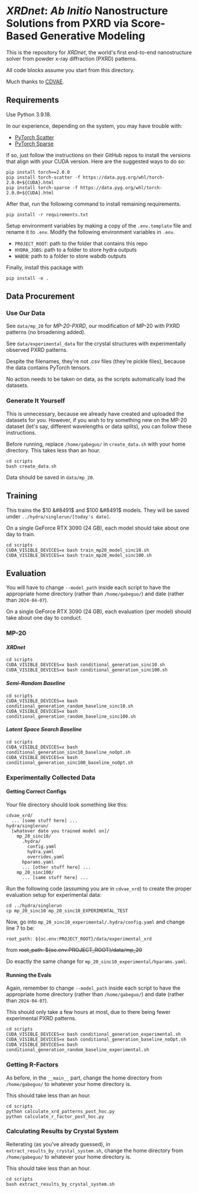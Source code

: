 # *XRDnet*: *Ab Initio* Nanostructure Solutions from PXRD via Score-Based Generative Modeling

This is the repository for *XRDnet*, the world's first end-to-end nanostructure solver from powder x-ray diffraction (PXRD) patterns.

All code blocks assume you start from this directory.

Much thanks to [CDVAE](https://github.com/txie-93/cdvae).

## Requirements

Use Python 3.9.18.

In our experience, depending on the system, you may have trouble with:
- [PyTorch Scatter](https://github.com/rusty1s/pytorch_scatter)
- [PyTorch Sparse](https://github.com/rusty1s/pytorch_sparse)

If so, just follow the instructions on their GitHub repos to install the versions that align with your CUDA version. Here are the suggested ways to do so:

```
pip install torch==2.0.0
pip install torch-scatter -f https://data.pyg.org/whl/torch-2.0.0+${CUDA}.html
pip install torch-sparse -f https://data.pyg.org/whl/torch-2.0.0+${CUDA}.html
```

After that, run the following command to install remaining requirements.

```
pip install -r requirements.txt
```

Setup environment variables by making a copy of the `.env.template` file and rename it to `.env`. Modify the following environment variables in `.env`.

- `PROJECT_ROOT`: path to the folder that contains this repo
- `HYDRA_JOBS`: path to a folder to store hydra outputs
- `WABDB`: path to a folder to store wabdb outputs

Finally, install this package with
```
pip install -e .
``` 

## Data Procurement

### Use Our Data

See `data/mp_20` for *MP-20-PXRD*, our modification of MP-20 with PXRD patterns (no broadening added).

See `data/experimental_data` for the crystal structures with experimentally observed PXRD patterns.

Despite the filenames, they're not .csv  files (they're pickle files), because the data contains PyTorch tensors.

No action needs to be taken on data, as the scripts automatically load the datasets.

### Generate It Yourself

This is unnecessary, because we already have created and uploaded the datasets for you. However, if you wish to try something new on the MP-20 dataset (let's say, different wavelengths or data splits), you can follow these instructions.

Before running, replace `/home/gabeguo/` in `create_data.sh` with your home directory. This takes less than an hour.

```
cd scripts
bash create_data.sh
```

Data should be saved in `data/mp_20`. 

## Training

This trains the $10 &#8491$ and $100 &#8491$ models. They will be saved under `../hydra/singlerun/[today's date]`. 

On a single GeForce RTX 3090 (24 GB), each model should take about one day to train.

```
cd scripts
CUDA_VISIBLE_DEVICES=x bash train_mp20_model_sinc10.sh
CUDA_VISIBLE_DEVICES=x bash train_mp20_model_sinc100.sh
```

## Evaluation

You will have to change `--model_path` inside each script to have the appropriate home directory (rather than `/home/gabeguo/`) and date (rather than `2024-04-07`). 

On a single GeForce RTX 3090 (24 GB), each evaluation (per model) should take about one day to conduct.

### MP-20

#### *XRDnet*

```
cd scripts
CUDA_VISIBLE_DEVICES=x bash conditional_generation_sinc10.sh
CUDA_VISIBLE_DEVICES=x bash conditional_generation_sinc100.sh
```

#### *Semi-Random Baseline*

```
cd scripts
CUDA_VISIBLE_DEVICES=x bash conditional_generation_random_baseline_sinc10.sh
CUDA_VISIBLE_DEVICES=x bash conditional_generation_random_baseline_sinc100.sh
```

#### *Latent Space Search Baseline*
```
cd scripts
CUDA_VISIBLE_DEVICES=x bash conditional_generation_sinc10_baseline_noOpt.sh
CUDA_VISIBLE_DEVICES=x bash conditional_generation_sinc100_baseline_noOpt.sh
```

### Experimentally Collected Data

#### Getting Correct Configs

Your file directory should look something like this:
```
cdvae_xrd/
  ... [some stuff here] ...
hydra/singlerun/
  [whatever date you trained model on]/
    mp_20_sinc10/
      .hydra/
        config.yaml
        hydra.yaml
        overrides.yaml
      hparams.yaml
      ... [other stuff here] ...
    mp_20_sinc100/
      ... [same stuff here] ...
```

Run the following code (assuming you are in `cdvae_xrd`) to create the proper evaluation setup for experimental data:
```
cd ../hydra/singlerun
cp mp_20_sinc10 mp_20_sinc10_EXPERIMENTAL_TEST
```

Now, go into `mp_20_sinc10_experimental/.hydra/config.yaml` and change line 7 to be:
```
root_path: ${oc.env:PROJECT_ROOT}/data/experimental_xrd
```
from
~~root_path: ${oc.env:PROJECT_ROOT}/data/mp_20~~

Do exactly the same change for `mp_20_sinc10_experimental/hparams.yaml`.

#### Running the Evals

Again, remember to change `--model_path` inside each script to have the appropriate home directory (rather than `/home/gabeguo/`) and date (rather than `2024-04-07`). 

This should only take a few hours at most, due to there being fewer experimental PXRD patterns.

```
cd scripts
CUDA_VISIBLE_DEVICES=x bash conditional_generation_experimental.sh
CUDA_VISIBLE_DEVICES=x bash conditional_generation_baseline_noOpt.sh
CUDA_VISIBLE_DEVICES=x bash conditional_generation_random_baseline_experimental.sh
```

### Getting R-Factors

As before, in the `__main__` part, change the home directory from `/home/gabeguo/` to whatever your home directory is. 

This should take less than an hour.

```
cd scripts
python calculate_xrd_patterns_post_hoc.py
python calculate_r_factor_post_hoc.py
```

### Calculating Results by Crystal System

Reiterating (as you've already guessed), in `extract_results_by_crystal_system.sh`, change the home directory from `/home/gabeguo/` to whatever your home directory is. 

This should take less than an hour.

```
cd scripts
bash extract_results_by_crystal_system.sh
```
